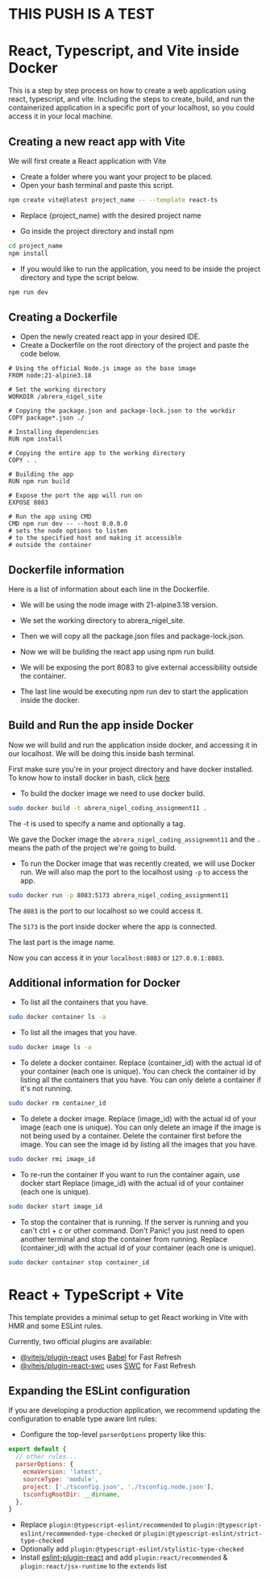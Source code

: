 # THIS PUSH IS A TEST

# React, Typescript, and Vite inside Docker

This is a step by step process on how to create a web application using react, typescript, and vite. Including the steps to create, build, and run the containerized application in a specific port of your localhost, so you could access it in your local machine.


## Creating a new react app with Vite

We will first create a React application with Vite

- Create a folder where you want your project to be placed.
- Open your bash terminal and paste this script.

```bash
npm create vite@latest project_name -- --template react-ts
```
- Replace {project_name} with the desired project name

- Go inside the project directory and install npm
```bash
cd project_name
npm install
```

- If you would like to run the application, you need to be inside the project directory and type the script below.
```bash
npm run dev
```

## Creating a Dockerfile

- Open the newly created react app in your desired IDE.
- Create a Dockerfile on the root directory of the project and paste the code below.

```docker
# Using the official Node.js image as the base image
FROM node:21-alpine3.18

# Set the working directory
WORKDIR /abrera_nigel_site

# Copying the package.json and package-lock.json to the workdir
COPY package*.json ./

# Installing dependencies
RUN npm install

# Copying the entire app to the working directory
COPY . .

# Building the app
RUN npm run build

# Expose the port the app will run on
EXPOSE 8083

# Run the app using CMD
CMD npm run dev -- --host 0.0.0.0
# sets the node options to listen
# to the specified host and making it accessible
# outside the container
```


## Dockerfile information

Here is a list of information about each line in the Dockerfile.

- We will be using the node image with 21-alpine3.18 version.

- We set the working directory to abrera_nigel_site.

- Then we will copy all the package.json files and package-lock.json.

- Now we will be building the react app using npm run build.

- We will be exposing the port 8083 to give external accessibility outside the container.

- The last line would be executing npm run dev to start the application inside the docker.


## Build and Run the app inside Docker


Now we will build and run the application inside docker, and accessing it in our localhost.
We will be doing this inside bash terminal.


First make sure you're in your project directory and have docker installed.
To know how to install docker in bash, click [here](https://docs.docker.com/engine/install/ubuntu/)

- To build the docker image we need to use docker build.
```bash
sudo docker build -t abrera_nigel_coding_assignment11 .
```

The -t is used to specify a name and optionally a tag.

We gave the Docker image the `abrera_nigel_coding_assignemnt11`
and the ` . ` means the path of the project we're going to build.


- To run the Docker image that was recently created, we will use Docker run. We will also map the port to the localhost using `-p` to access the app.

```bash
sudo docker run -p 8083:5173 abrera_nigel_coding_assignment11
```

The `8083` is the port to our localhost so we could access it.

The `5173` is the port inside docker where the app is connected.

The last part is the image name.

Now you can access it in your `localhost:8083` or `127.0.0.1:8083`.

## Additional information for Docker

- To list all the containers that you have.
```bash
sudo docker container ls -a
```

- To list all the images that you have.
```bash
sudo docker image ls -a
```

- To delete a docker container.
Replace (container_id) with the actual id of your container (each one is unique).
You can check the container id by listing all the containers that you have.
You can only delete a container if it's not running.
```bash
sudo docker rm container_id
```


- To delete a docker image.
Replace (image_id) with the actual id of your image (each one is unique).
You can only delete an image if the image is not being used by a container.
Delete the container first before the image.
You can see the image id by listing all the images that you have.
```bash
sudo docker rmi image_id
```


- To re-run the container
If you want to run the container again, use docker start
Replace (image_id) with the actual id of your container (each one is unique).
```bash
sudo docker start image_id
```


- To stop the container that is running.
If the server is running and you can't ctrl + c or other command. Don't Panic! you just need to open another terminal and stop the container from running.
Replace (container_id) with the actual id of your container (each one is unique).
```bash
sudo docker container stop container_id
```

# React + TypeScript + Vite
This template provides a minimal setup to get React working in Vite with HMR and some ESLint rules.

Currently, two official plugins are available:

- [@vitejs/plugin-react](https://github.com/vitejs/vite-plugin-react/blob/main/packages/plugin-react/README.md) uses [Babel](https://babeljs.io/) for Fast Refresh
- [@vitejs/plugin-react-swc](https://github.com/vitejs/vite-plugin-react-swc) uses [SWC](https://swc.rs/) for Fast Refresh

## Expanding the ESLint configuration

If you are developing a production application, we recommend updating the configuration to enable type aware lint rules:

- Configure the top-level `parserOptions` property like this:

```js
export default {
  // other rules...
  parserOptions: {
    ecmaVersion: 'latest',
    sourceType: 'module',
    project: ['./tsconfig.json', './tsconfig.node.json'],
    tsconfigRootDir: __dirname,
  },
}
```

- Replace `plugin:@typescript-eslint/recommended` to `plugin:@typescript-eslint/recommended-type-checked` or `plugin:@typescript-eslint/strict-type-checked`
- Optionally add `plugin:@typescript-eslint/stylistic-type-checked`
- Install [eslint-plugin-react](https://github.com/jsx-eslint/eslint-plugin-react) and add `plugin:react/recommended` & `plugin:react/jsx-runtime` to the `extends` list
